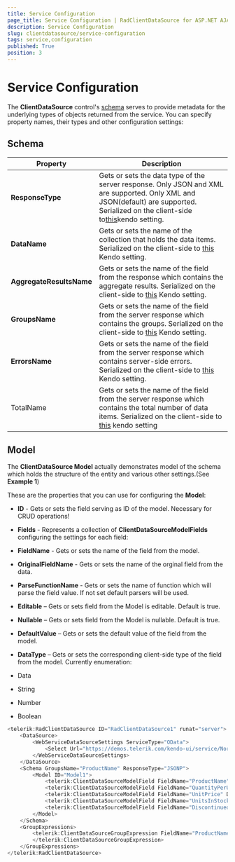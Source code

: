 ```yaml
---
title: Service Configuration
page_title: Service Configuration | RadClientDataSource for ASP.NET AJAX Documentation
description: Service Configuration
slug: clientdatasource/service-configuration
tags: service,configuration
published: True
position: 3
---
```


# Service Configuration



The **ClientDataSource** control's [schema](https://docs.telerik.com/kendo-ui/api/framework/datasource#configuration-schema) serves to provide metadata for the underlying types of objects returned from the service. You can specify property names, their types and other configuration settings:

## Schema


|  Property  |  Description  |
| ------ | ------ |
| **ResponseType** |Gets or sets the data type of the server response. Only JSON and XML are supported. Only XML and JSON(default) are supported. Serialized on the client-side to[this](https://docs.telerik.com/kendo-ui/api/framework/datasource#configuration-schema.type)kendo setting.|
| **DataName** |Gets or sets the name of the collection that holds the data items. Serialized on the client-side to [this](https://docs.telerik.com/kendo-ui/api/framework/datasource#configuration-schema.data) Kendo setting.|
| **AggregateResultsName** |Gets or sets the name of the field from the response which contains the aggregate results. Serialized on the client-side to [this](https://docs.telerik.com/kendo-ui/api/framework/datasource#configuration-schema.aggregates) Kendo setting.|
| **GroupsName** |Gets or sets the name of the field from the server response which contains the groups. Serialized on the client-side to [this](https://docs.telerik.com/kendo-ui/api/framework/datasource#configuration-schema.groups) Kendo setting.|
| **ErrorsName** |Gets or sets the name of the field from the server response which contains server-side errors. Serialized on the client-side to [this](https://docs.telerik.com/kendo-ui/api/framework/datasource#configuration-schema.errors) Kendo setting.|
|TotalName|Gets or sets the name of the field from the server response which contains the total number of data items. Serialized on the client-side to [this](https://docs.telerik.com/kendo-ui/api/framework/datasource#configuration-schema.total) kendo setting|

## Model

The **ClientDataSource Model** actually demonstrates model of the schema which holds the structure of the entity and various other settings.(See **Example 1**)

These are the properties that you can use for configuring the **Model**:

* **ID** - Gets or sets the field serving as ID of the model. Necessary for CRUD operations!

* **Fields** - Represents a collection of **ClientDataSourceModelFields** configuring the settings for each field:

* **FieldName** - Gets or sets the name of the field from the model.

* **OriginalFieldName** - Gets or sets the name of the orginal field from the data.

* **ParseFunctionName** - Gets or sets the name of function which will parse the field value. If not set default parsers will be used.

* **Editable** – Gets or sets field from the Model is editable. Default is true.

* **Nullable** – Gets or sets field from the Model is nullable. Default is true.

* **DefaultValue** – Gets or sets the default value of the field from the model.

* **DataType** – Gets or sets the corresponding client-side type of the field from the model. Currently enumeration:

* Data

* String

* Number

* Boolean

````C#
<telerik:RadClientDataSource ID="RadClientDataSource1" runat="server">
    <DataSource>
        <WebServiceDataSourceSettings ServiceType="OData">
            <Select Url="https://demos.telerik.com/kendo-ui/service/Northwind.svc/Products" DataType="JSONP" />
        </WebServiceDataSourceSettings>
    </DataSource>
    <Schema GroupsName="ProductName" ResponseType="JSONP">
        <Model ID="Model1">
            <telerik:ClientDataSourceModelField FieldName="ProductName" DataType="String" Editable="true" IgnoreCase="true" />
            <telerik:ClientDataSourceModelField FieldName="QuantityPerUnit" DataType="String" Nullable="false" />
            <telerik:ClientDataSourceModelField FieldName="UnitPrice" DataType="Number" DataType="Number"  />
            <telerik:ClientDataSourceModelField FieldName="UnitsInStock" DataType="Number" />
            <telerik:ClientDataSourceModelField FieldName="Discontinued" DataType="Boolean" />
        </Model>
    </Schema>
    <GroupExpressions>
        <telerik:ClientDataSourceGroupExpression FieldName="ProductName">
        </telerik:ClientDataSourceGroupExpression>
    </GroupExpressions>
</telerik:RadClientDataSource>	
````


